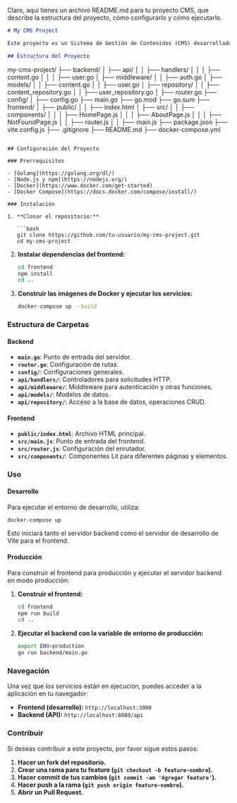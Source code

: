 Claro, aquí tienes un archivo README.md para tu proyecto CMS, que describe la estructura del proyecto, cómo configurarlo y cómo ejecutarlo.

```markdown
# My CMS Project

Este proyecto es un Sistema de Gestión de Contenidos (CMS) desarrollado con Golang en el backend y Lit en el frontend. Utiliza Vite para el desarrollo y construcción del frontend y Docker Compose para la gestión del entorno de desarrollo.

## Estructura del Proyecto

```
my-cms-project/
├── backend/
│   ├── api/
│   │   ├── handlers/
│   │   │   ├── content.go
│   │   │   ├── user.go
│   ├── middleware/
│   │   ├── auth.go
│   ├── models/
│   │   ├── content.go
│   │   ├── user.go
│   ├── repository/
│   │   ├── content_repository.go
│   │   ├── user_repository.go
│   ├── router.go
├── config/
│   ├── config.go
├── main.go
├── go.mod
├── go.sum
├── frontend/
│   ├── public/
│   │   ├── index.html
│   ├── src/
│   │   ├── components/
│   │   │   ├── HomePage.js
│   │   │   ├── AboutPage.js
│   │   │   ├── NotFoundPage.js
│   │   ├── router.js
│   │   ├── main.js
├── package.json
├── vite.config.js
├── .gitignore
├── README.md
├── docker-compose.yml
```

## Configuración del Proyecto

### Prerrequisitos

- [Golang](https://golang.org/dl/)
- [Node.js y npm](https://nodejs.org/)
- [Docker](https://www.docker.com/get-started)
- [Docker Compose](https://docs.docker.com/compose/install/)

### Instalación

1. **Clonar el repositorio:**

   ```bash
   git clone https://github.com/tu-usuario/my-cms-project.git
   cd my-cms-project
   ```

2. **Instalar dependencias del frontend:**

   ```bash
   cd frontend
   npm install
   cd ..
   ```

3. **Construir las imágenes de Docker y ejecutar los servicios:**

   ```bash
   docker-compose up --build
   ```

### Estructura de Carpetas

#### Backend

- **`main.go`**: Punto de entrada del servidor.
- **`router.go`**: Configuración de rutas.
- **`config/`**: Configuraciones generales.
- **`api/handlers/`**: Controladores para solicitudes HTTP.
- **`api/middleware/`**: Middleware para autenticación y otras funciones.
- **`api/models/`**: Modelos de datos.
- **`api/repository/`**: Acceso a la base de datos, operaciones CRUD.

#### Frontend

- **`public/index.html`**: Archivo HTML principal.
- **`src/main.js`**: Punto de entrada del frontend.
- **`src/router.js`**: Configuración del enrutador.
- **`src/components/`**: Componentes Lit para diferentes páginas y elementos.

### Uso

#### Desarrollo

Para ejecutar el entorno de desarrollo, utiliza:

```bash
docker-compose up
```

Esto iniciará tanto el servidor backend como el servidor de desarrollo de Vite para el frontend.

#### Producción

Para construir el frontend para producción y ejecutar el servidor backend en modo producción:

1. **Construir el frontend:**

   ```bash
   cd frontend
   npm run build
   cd ..
   ```

2. **Ejecutar el backend con la variable de entorno de producción:**

   ```bash
   export ENV=production
   go run backend/main.go
   ```

### Navegación

Una vez que los servicios están en ejecución, puedes acceder a la aplicación en tu navegador:

- **Frontend (desarrollo):** `http://localhost:3000`
- **Backend (API):** `http://localhost:8080/api`

### Contribuir

Si deseas contribuir a este proyecto, por favor sigue estos pasos:

1. **Hacer un fork del repositorio.**
2. **Crear una rama para tu feature (`git checkout -b feature-nombre`).**
3. **Hacer commit de tus cambios (`git commit -am 'Agregar feature'`).**
4. **Hacer push a la rama (`git push origin feature-nombre`).**
5. **Abrir un Pull Request.**